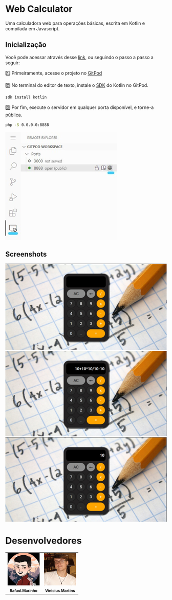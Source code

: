 # Web Calculator

Uma calculadora web para operações básicas, escrita em Kotlin e compilada em Javascript.

## Inicialização
Você pode acessar através desse [link](https://rafarinh0.github.io/projeto-lpf/), ou seguindo o passo a passo a seguir:

:one: Primeiramente, acesse o projeto no [GitPod](https://gitpod.io#snapshot/e8953360-64b4-42e5-bcbf-5ea481f698c7)

:two: No terminal do editor de texto, instale o [SDK](https://kotlinlang.org/docs/command-line.html) do Kotlin no GitPod.
```bash
sdk install kotlin
```

:three: Por fim, execute o servidor em qualquer porta disponível, e torne-a pública.
```bash
php -S 0.0.0.0:8888
```
![](images/screenshots/server-port.jpg)

## Screenshots
![](images/screenshots/calculator-image-1.jpg)
![](images/screenshots/calculator-image-2.jpg)
![](images/screenshots/calculator-image-3.jpg)


# Desenvolvedores
<table>
  <tr>
    <td align="center">
      <a href="https://github.com/Rafarinh0">
        <img src="images/students/rafael-marinho.jpg" width="100px;"/><br>
        <sub>
          <b>Rafael Marinho</b>
        </sub>
      </a>
    </td>
    <td align="center">
      <a href="https://github.com/Vinizik">
        <img src="images/students/vinicius-martins.jpg" width="100px;"/><br>
        <sub>
          <b>Vinicius Martins</b>
        </sub>
      </a>
    </td>
  </tr>
</table>
